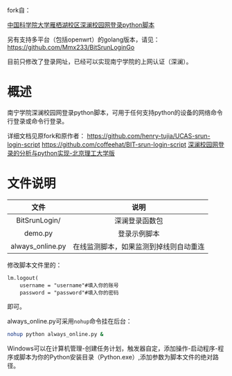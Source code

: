 fork自：

[中国科学院大学雁栖湖校区深澜校园网登录python脚本](https://github.com/coffeehat/BIT-srun-login-script)

另有支持多平台（包括openwrt）的golang版本，请见：https://github.com/Mmx233/BitSrunLoginGo

目前只修改了登录网址，已经可以实现南宁学院的上网认证（深澜）。  

# 概述

南宁学院深澜校园网登录python脚本，可用于任何支持python的设备的网络命令行登录或命令行登录。

详细文档见原fork和原作者：
https://github.com/henry-tujia/UCAS-srun-login-script
https://github.com/coffeehat/BIT-srun-login-script
[深澜校园网登录的分析与python实现-北京理工大学版](https://zhuanlan.zhihu.com/p/122556315)

# 文件说明

|文件|说明|
|:-:|:-:|
|BitSrunLogin/|深澜登录函数包|
|demo.py|登录示例脚本|
|always_online.py|在线监测脚本，如果监测到掉线则自动重连|

修改脚本文件里的：

    lm.logout(
        username = "username"#填入你的账号
        password = "password"#填入你的密码

即可。


always_online.py可采用`nohup`命令挂在后台：
``` bash
nohup python always_online.py &
```
Windows可以在计算机管理-创建任务计划，触发器自定，添加操作-启动程序-程序或脚本为你的Python安装目录（Python.exe）,添加参数为脚本文件的绝对路径。
